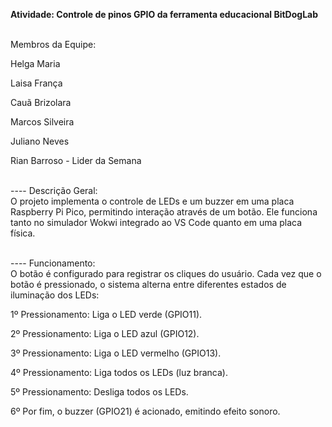 **Atividade: Controle de pinos GPIO da ferramenta educacional BitDogLab** <br>  <br>

Membros da Equipe:<br>   

Helga Maria<br>  

Laisa França<br>  

Cauã Brizolara<br>   
 
Marcos Silveira<br>   

Juliano Neves<br>   
 
Rian Barroso - Lider da Semana <br> <br>  

---- Descrição Geral: <br>
O projeto implementa o controle de LEDs e um buzzer em uma placa Raspberry Pi Pico, permitindo interação através de um botão. Ele funciona tanto no simulador Wokwi integrado ao VS Code quanto em uma placa física. <br> <br>

---- Funcionamento: <br>
O botão é configurado para registrar os cliques do usuário. Cada vez que o botão é pressionado, o sistema alterna entre diferentes estados de iluminação dos LEDs: <br> 

1º Pressionamento: Liga o LED verde (GPIO11). <br>

2º Pressionamento: Liga o LED azul (GPIO12). <br>

3º Pressionamento: Liga o LED vermelho (GPIO13). <br>

4º Pressionamento: Liga todos os LEDs (luz branca). <br>

5º Pressionamento: Desliga todos os LEDs. <br>

6º Por fim, o buzzer (GPIO21) é acionado, emitindo efeito sonoro. <br>
 
